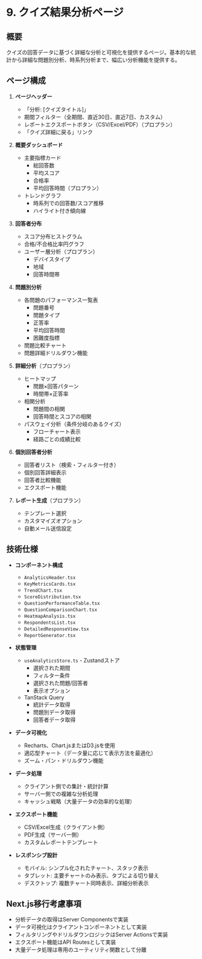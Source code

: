 # 9. クイズ結果分析ページ

## 概要
クイズの回答データに基づく詳細な分析と可視化を提供するページ。基本的な統計から詳細な問題別分析、時系列分析まで、幅広い分析機能を提供する。

## ページ構成
1. **ページヘッダー**
   - 「分析: [クイズタイトル]」
   - 期間フィルター（全期間、直近30日、直近7日、カスタム）
   - レポートエクスポートボタン（CSV/Excel/PDF）（プロプラン）
   - 「クイズ詳細に戻る」リンク

2. **概要ダッシュボード**
   - 主要指標カード
     - 総回答数
     - 平均スコア
     - 合格率
     - 平均回答時間（プロプラン）
   - トレンドグラフ
     - 時系列での回答数/スコア推移
     - ハイライト付き傾向線

3. **回答者分布**
   - スコア分布ヒストグラム
   - 合格/不合格比率円グラフ
   - ユーザー層分析（プロプラン）
     - デバイスタイプ
     - 地域
     - 回答時間帯

4. **問題別分析**
   - 各問題のパフォーマンス一覧表
     - 問題番号
     - 問題タイプ
     - 正答率
     - 平均回答時間
     - 困難度指標
   - 問題比較チャート
   - 問題詳細ドリルダウン機能

5. **詳細分析**（プロプラン）
   - ヒートマップ
     - 問題×回答パターン
     - 時間帯×正答率
   - 相関分析
     - 問題間の相関
     - 回答時間とスコアの相関
   - パスウェイ分析（条件分岐のあるクイズ）
     - フローチャート表示
     - 経路ごとの成績比較

6. **個別回答者分析**
   - 回答者リスト（検索・フィルター付き）
   - 個別回答詳細表示
   - 回答者比較機能
   - エクスポート機能

7. **レポート生成**（プロプラン）
   - テンプレート選択
   - カスタマイズオプション
   - 自動メール送信設定

## 技術仕様
- **コンポーネント構成**
  - `AnalyticsHeader.tsx`
  - `KeyMetricsCards.tsx`
  - `TrendChart.tsx`
  - `ScoreDistribution.tsx`
  - `QuestionPerformanceTable.tsx`
  - `QuestionComparisonChart.tsx`
  - `HeatmapAnalysis.tsx`
  - `RespondentsList.tsx`
  - `DetailedResponseView.tsx`
  - `ReportGenerator.tsx`

- **状態管理**
  - `useAnalyticsStore.ts` - Zustandストア
    - 選択された期間
    - フィルター条件
    - 選択された問題/回答者
    - 表示オプション
  - TanStack Query
    - 統計データ取得
    - 問題別データ取得
    - 回答者データ取得

- **データ可視化**
  - Recharts、Chart.jsまたはD3.jsを使用
  - 適応型チャート（データ量に応じて表示方法を最適化）
  - ズーム・パン・ドリルダウン機能

- **データ処理**
  - クライアント側での集計・統計計算
  - サーバー側での複雑な分析処理
  - キャッシュ戦略（大量データの効率的な処理）

- **エクスポート機能**
  - CSV/Excel生成（クライアント側）
  - PDF生成（サーバー側）
  - カスタムレポートテンプレート

- **レスポンシブ設計**
  - モバイル: シンプル化されたチャート、スタック表示
  - タブレット: 主要チャートのみ表示、タブによる切り替え
  - デスクトップ: 複数チャート同時表示、詳細分析表示

## Next.js移行考慮事項
- 分析データの取得はServer Componentsで実装
- データ可視化はクライアントコンポーネントとして実装
- フィルタリングやドリルダウンロジックはServer Actionsで実装
- エクスポート機能はAPI Routesとして実装
- 大量データ処理は専用のユーティリティ関数として分離